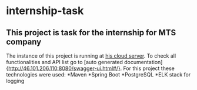 # internship-task
## This project is task for the internship for MTS company
The instance of this project is running at [his cloud server](http://46.101.206.110:8080).
To check all functionalities and API list go to [auto generated documentation]{http://46.101.206.110:8080/swagger-ui.html#/}.
For this project these technologies were used:
*Maven
*Spring Boot
*PostgreSQL
*ELK stack for logging
